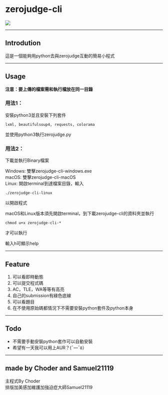 # zerojudge-cli
![](icon.ico)
___

## Introdution
這是一個能夠用python去與zerojudge互動的簡易小程式 

____

## Usage

**注意：要上傳的檔案需和執行檔放在同一目錄**

### 用法1：
  安裝python3並且安裝下列套件  
  
    lxml, beautifulsoup4, requests, colorama
  並使用python3執行zerojudge.py

### 用法2：
  下載並執行Binary檔案  
  
  Windows: 雙擊zerojudge-cli-windows.exe  
  macOS: 雙擊zerojudge-cli-macOS  
  Linux: 開啟terminal到達檔案目錄，輸入  
  
    ./zerojudge-cli-linux
  以開啟程式  
  
  macOS和Linux版本須先開啟terminal，到下載zerojudge-cli的資料夾並執行
  
    chmod u+x zerojudge-cli-*
  才可以執行
  
輸入h可顯示help
___

## Feature
1. 可以看即時動態
2. 可以提交程式碼
3. AC，TLE，WA等等有高亮
4. 自己的submission有綠色底線
5. 可以看題目
6. 在不使用原始碼都情況下不需要安裝python套件及python本身

____

## Todo 
- 不需要手動安裝python套作可以自動安裝
- 希望有一天我可以用上AUR？(¯―¯٥）

---

## made by Choder and Samuel21119
主程式By Choder  
排版加美感加維護加強迫症大師Samuel21119
